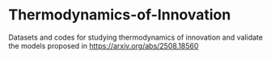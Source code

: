 # Thermodynamics-of-Innovation
Datasets and codes for studying thermodynamics of innovation and validate the models proposed in https://arxiv.org/abs/2508.18560
